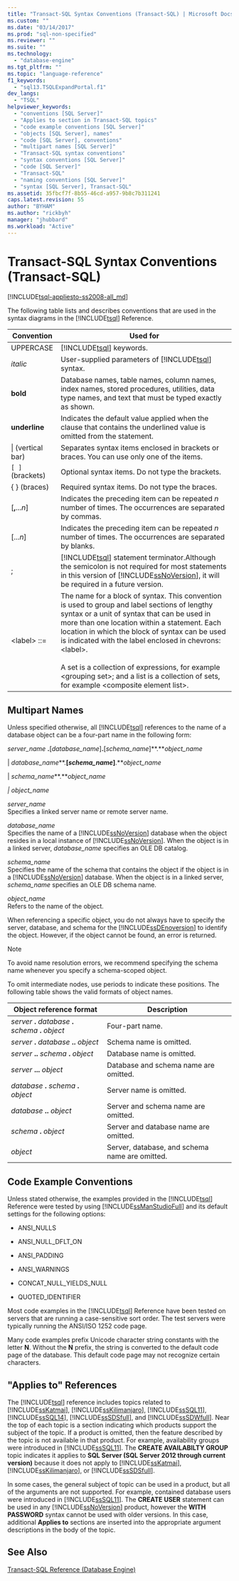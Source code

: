 ```yaml
---
title: "Transact-SQL Syntax Conventions (Transact-SQL) | Microsoft Docs"
ms.custom: ""
ms.date: "03/14/2017"
ms.prod: "sql-non-specified"
ms.reviewer: ""
ms.suite: ""
ms.technology: 
  - "database-engine"
ms.tgt_pltfrm: ""
ms.topic: "language-reference"
f1_keywords: 
  - "sql13.TSQLExpandPortal.f1"
dev_langs: 
  - "TSQL"
helpviewer_keywords: 
  - "conventions [SQL Server]"
  - "Applies to section in Transact-SQL topics"
  - "code example conventions [SQL Server]"
  - "objects [SQL Server], names"
  - "code [SQL Server], conventions"
  - "multipart names [SQL Server]"
  - "Transact-SQL syntax conventions"
  - "syntax conventions [SQL Server]"
  - "code [SQL Server]"
  - "Transact-SQL"
  - "naming conventions [SQL Server]"
  - "syntax [SQL Server], Transact-SQL"
ms.assetid: 35fbcf7f-8b55-46cd-a957-9b8c7b311241
caps.latest.revision: 55
author: "BYHAM"
ms.author: "rickbyh"
manager: "jhubbard"
ms.workload: "Active"
---
```

# Transact-SQL Syntax Conventions (Transact-SQL)
[!INCLUDE[tsql-appliesto-ss2008-all_md](../../includes/tsql-appliesto-ss2008-all-md.md)]

  The following table lists and describes conventions that are used in the syntax diagrams in the [!INCLUDE[tsql](../../includes/tsql-md.md)] Reference.  
  
|Convention|Used for|  
|----------------|--------------|  
|UPPERCASE|[!INCLUDE[tsql](../../includes/tsql-md.md)] keywords.|  
|*italic*|User-supplied parameters of [!INCLUDE[tsql](../../includes/tsql-md.md)] syntax.|  
|**bold**|Database names, table names, column names, index names, stored procedures, utilities, data type names, and text that must be typed exactly as shown.|  
|**underline**|Indicates the default value applied when the clause that contains the underlined value is omitted from the statement.|  
|&#124; (vertical bar)|Separates syntax items enclosed in brackets or braces. You can use only one of the items.|  
|`[ ]` (brackets)|Optional syntax items. Do not type the brackets.|  
|{ } (braces)|Required syntax items. Do not type the braces.|  
|[**,**...*n*]|Indicates the preceding item can be repeated *n* number of times. The occurrences are separated by commas.|  
|[...*n*]|Indicates the preceding item can be repeated *n* number of times. The occurrences are separated by blanks.|  
|;|[!INCLUDE[tsql](../../includes/tsql-md.md)] statement terminator.Although the semicolon is not required for most statements in this version of [!INCLUDE[ssNoVersion](../../includes/ssnoversion-md.md)], it will be required in a future version.|  
|\<label> ::=|The name for a block of syntax. This convention is used to group and label sections of lengthy syntax or a unit of syntax that can be used in more than one location within a statement. Each location in which the block of syntax can be used is indicated with the label enclosed in chevrons: \<label>.<br /><br /> A set is a collection of expressions, for example \<grouping set>; and a list is a collection of sets, for example \<composite element list>.|  
  
## Multipart Names  
 Unless specified otherwise, all [!INCLUDE[tsql](../../includes/tsql-md.md)] references to the name of a database object can be a four-part name in the following form:  
  
 *server_name* **.**[*database_name*]**.**[*schema_name*]**.***object_name*  
  
 | *database_name***.**[*schema_name*]**.***object_name*  
  
 | *schema_name***.***object_name*  
  
 *| object_name*  
  
 *server_name*  
 Specifies a linked server name or remote server name.  
  
 *database_name*  
 Specifies the name of a [!INCLUDE[ssNoVersion](../../includes/ssnoversion-md.md)] database when the object resides in a local instance of [!INCLUDE[ssNoVersion](../../includes/ssnoversion-md.md)]. When the object is in a linked server, *database_name* specifies an OLE DB catalog.  
  
 *schema_name*  
 Specifies the name of the schema that contains the object if the object is in a [!INCLUDE[ssNoVersion](../../includes/ssnoversion-md.md)] database. When the object is in a linked server, *schema_name* specifies an OLE DB schema name.  
  
 *object_name*  
 Refers to the name of the object.  
  
 When referencing a specific object, you do not always have to specify the server, database, and schema for the [!INCLUDE[ssDEnoversion](../../includes/ssdenoversion-md.md)] to identify the object. However, if the object cannot be found, an error is returned.  
  
> [!NOTE]  
>  To avoid name resolution errors, we recommend specifying the schema name whenever you specify a schema-scoped object.  
  
 To omit intermediate nodes, use periods to indicate these positions. The following table shows the valid formats of object names.  
  
|Object reference format|Description|  
|-----------------------------|-----------------|  
|*server* **.** *database* **.** *schema* **.** *object*|Four-part name.|  
|*server* **.** *database* **..** *object*|Schema name is omitted.|  
|*server* **..** *schema* **.** *object*|Database name is omitted.|  
|*server* **...** *object*|Database and schema name are omitted.|  
|*database* **.** *schema* **.** *object*|Server name is omitted.|  
|*database* **..** *object*|Server and schema name are omitted.|  
|*schema* **.** *object*|Server and database name are omitted.|  
|*object*|Server, database, and schema name are omitted.|  
  
## Code Example Conventions  
 Unless stated otherwise, the examples provided in the [!INCLUDE[tsql](../../includes/tsql-md.md)] Reference were tested by using [!INCLUDE[ssManStudioFull](../../includes/ssmanstudiofull-md.md)] and its default settings for the following options:  
  
-   ANSI_NULLS  
  
-   ANSI_NULL_DFLT_ON  
  
-   ANSI_PADDING  
  
-   ANSI_WARNINGS  
  
-   CONCAT_NULL_YIELDS_NULL  
  
-   QUOTED_IDENTIFIER  
  
 Most code examples in the [!INCLUDE[tsql](../../includes/tsql-md.md)] Reference have been tested on servers that are running a case-sensitive sort order. The test servers were typically running the ANSI/ISO 1252 code page.  
  
 Many code examples prefix Unicode character string constants with the letter **N**. Without the **N** prefix, the string is converted to the default code page of the database. This default code page may not recognize certain characters.  
  
## "Applies to" References  
 The [!INCLUDE[tsql](../../includes/tsql-md.md)] reference includes topics related to [!INCLUDE[ssKatmai](../../includes/sskatmai-md.md)], [!INCLUDE[ssKilimanjaro](../../includes/sskilimanjaro-md.md)], [!INCLUDE[ssSQL11](../../includes/sssql11-md.md)], [!INCLUDE[ssSQL14](../../includes/sssql14-md.md)], [!INCLUDE[ssSDSfull](../../includes/sssdsfull-md.md)], and [!INCLUDE[ssSDWfull](../../includes/sssdwfull-md.md)]. Near the top of each topic is a section indicating which products support the subject of the topic. If a product is omitted, then the feature described by the topic is not available in that product. For example, availability groups were introduced in [!INCLUDE[ssSQL11](../../includes/sssql11-md.md)]. The **CREATE AVAILABILTY GROUP** topic indicates it applies to **SQL Server (SQL Server 2012 through current version)** because it does not apply to [!INCLUDE[ssKatmai](../../includes/sskatmai-md.md)], [!INCLUDE[ssKilimanjaro](../../includes/sskilimanjaro-md.md)], or [!INCLUDE[ssSDSfull](../../includes/sssdsfull-md.md)].  
  
 In some cases, the general subject of topic can be used in a product, but all of the arguments are not supported. For example, contained database users were introduced in [!INCLUDE[ssSQL11](../../includes/sssql11-md.md)]. The **CREATE USER** statement can be used in any [!INCLUDE[ssNoVersion](../../includes/ssnoversion-md.md)] product, however the **WITH PASSWORD** syntax cannot be used with older versions. In this case, additional **Applies to** sections are inserted into the appropriate argument descriptions in the body of the topic.  
  
## See Also  
 [Transact-SQL Reference &#40;Database Engine&#41;](../../t-sql/transact-sql-reference-database-engine.md)  
  
  


